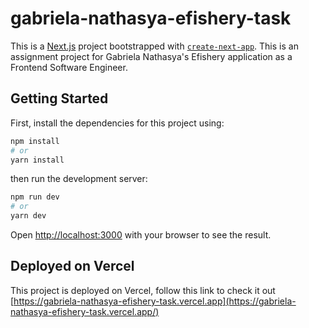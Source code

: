 # gabriela-nathasya-efishery-task

This is a [Next.js](https://nextjs.org/) project bootstrapped with [`create-next-app`](https://github.com/vercel/next.js/tree/canary/packages/create-next-app).
This is an assignment project for Gabriela Nathasya's Efishery application as a Frontend Software Engineer.

## Getting Started

First, install the dependencies for this project using:

```bash
npm install
# or
yarn install
```

then run the development server:

```bash
npm run dev
# or
yarn dev
```

Open [http://localhost:3000](http://localhost:3000) with your browser to see the result.

## Deployed on Vercel

This project is deployed on Vercel, follow this link to check it out
[https://gabriela-nathasya-efishery-task.vercel.app](https://gabriela-nathasya-efishery-task.vercel.app/)
